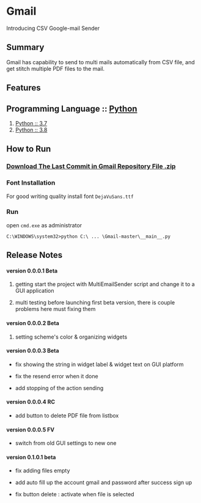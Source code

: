 # Gmail
Introducing CSV Google-mail Sender

## Summary
Gmail has capability to send to multi mails automatically from CSV file, and get stitch multiple PDF files to the mail. 

## Features

## Programming Language :: [Python](https://www.python.org/)
1. [Python :: 3.7](https://pypi.org/search/?c=Programming+Language+%3A%3A+Python+%3A%3A+3.7)
2. [Python :: 3.8](https://pypi.org/search/?c=Programming+Language+%3A%3A+Python+%3A%3A+3.8)

## How to Run
### [Download The Last Commit in Gmail Repository File .zip](https://github.com/NajmiAchraf/Gmail/archive/master.zip)
### Font Installation

For good writing quality install font `DejaVuSans.ttf`
   
### Run

open `cmd.exe` as administrator
```
C:\WINDOWS\system32>python C:\ ... \Gmail-master\__main__.py
```


## Release Notes

#### version 0.0.0.1 Beta

1. getting start the project with MultiEmailSender script and change it to a GUI application

2. multi testing before launching first beta version, there is couple problems here must fixing them 

#### version 0.0.0.2 Beta

1. setting scheme's color & organizing widgets

#### version 0.0.0.3 Beta

- fix showing the string in widget label & widget text on GUI platform

- fix the resend error when it done

- add stopping of the action sending

#### version 0.0.0.4 RC

- add button to delete PDF file from listbox

#### version 0.0.0.5 FV

- switch from old GUI settings to new one

#### version 0.1.0.1 beta

- fix adding files empty

- add auto fill up the account gmail and password after success sign up

- fix button delete : activate when file is selected
